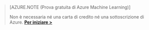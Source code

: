 > [AZURE.NOTE (Prova gratuita di Azure Machine Learning)]
> 
> Non è necessaria né una carta di credito né una sottoscrizione di Azure. <a href="https://studio.azureml.net/?selectAccess=true&o=2" target="_blank">**Per iniziare >**</a>
> 
> 



<!--HONumber=Nov16_HO2-->


